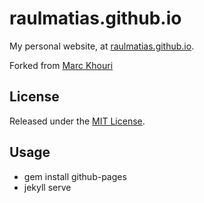 # raulmatias.github.io

My personal website, at [raulmatias.github.io](https://www.raulmatias.github.io).

Forked from [Marc Khouri](https://github.com/mnkhouri/mnkhouri.github.io)

## License

Released under the [MIT License](http://www.opensource.org/licenses/MIT).

## Usage

- gem install github-pages
- jekyll serve

